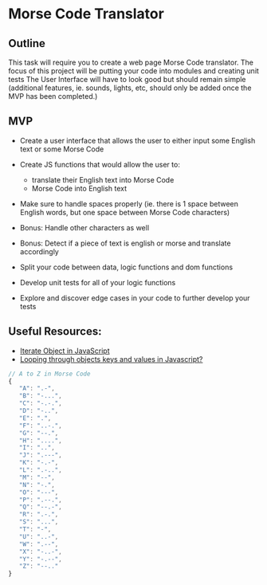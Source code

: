 # Morse Code Translator

## Outline

This task will require you to create a web page Morse Code translator.
The focus of this project will be putting your code into modules and creating unit tests
The User Interface will have to look good but should remain simple (additional features, ie. sounds, lights, etc, should only be added once the MVP has been completed.)

## MVP

-   Create a user interface that allows the user to either input some English text or some Morse Code
-   Create JS functions that would allow the user to:

    -   translate their English text into Morse Code
    -   Morse Code into English text

-   Make sure to handle spaces properly (ie. there is 1 space between English words, but one space between Morse Code characters)

-   Bonus: Handle other characters as well
-   Bonus: Detect if a piece of text is english or morse and translate accordingly

-   Split your code between data, logic functions and dom functions
-   Develop unit tests for all of your logic functions
-   Explore and discover edge cases in your code to further develop your tests

## Useful Resources:

-   [Iterate Object in JavaScript](https://www.javascripttutorial.net/object/iterate-object-in-javascript/)
-   [Looping through objects keys and values in Javascript?](https://flexiple.com/loop-through-object-javascript/)

```js
// A to Z in Morse Code
{
   "A": ".-",
   "B": "-...",
   "C": "-.-.",
   "D": "-..",
   "E": ".",
   "F": "..-.",
   "G": "--.",
   "H": "....",
   "I": "..",
   "J": ".---",
   "K": "-.-",
   "L": ".-..",
   "M": "--",
   "N": "-.",
   "O": "---",
   "P": ".--.",
   "Q": "--.-",
   "R": ".-.",
   "S": "...",
   "T": "-",
   "U": "..-",
   "W": ".--",
   "X": "-..-",
   "Y": "-.--",
   "Z": "--.."
}

```
